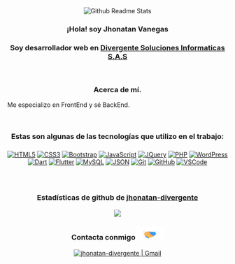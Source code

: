 <html>
<body>
<p align="center">
 <img width="200px" src="https://avatars.githubusercontent.com/u/49482490?v=4" align="center" alt="Github Readme Stats"/>
 <h3 align='center'>¡Hola! soy Jhonatan Vanegas</h3>
 <h3 align='center'>Soy desarrollador web en <a href="https://www.divergente.net.co/"> Divergente Soluciones Informaticas S.A.S </a></h3>
</p>
<br/>
<h3 align="center">Acerca de mí.</h3>
<p style="text-justify">Me especializo en FrontEnd y sé BackEnd.</p>
<br/>
<h3 align="center">Estas son algunas de las tecnologías que utilizo en el trabajo:</h3> 
<div align="center">
  
### 
[![HTML5](https://img.shields.io/badge/-HTML5-E34F26?style=flat&logo=html5&link=https://github.com/zarcoverde)](https://github.com/zarcoverde)
[![CSS3](https://img.shields.io/badge/-CSS3-1572B6?style=flat&logo=css3&link=https://github.com/zarcoverde)](https://github.com/zarcoverde)
[![Bootstrap](https://img.shields.io/badge/-Bootstrap-563D7C?style=flat&logo=bootstrap&&link=https://github.com/zarcoverde)](https://github.com/zarcoverde)
[![JavaScript](https://img.shields.io/badge/-JavaScript-black?style=flat&logo=javascript&link=https://github.com/zarcoverde)](https://github.com/zarcoverde)
[![JQuery](https://img.shields.io/badge/-JQuery-blue?style=flat&logo=jquery&link=https://github.com/zarcoverde)](https://github.com/zarcoverde)
[![PHP](https://img.shields.io/badge/-PHP-blue?style=flat&logo=PHP&link=https://github.com/zarcoverde)](https://github.com/zarcoverde)
[![WordPress](https://img.shields.io/badge/-WordPress-blue?style=flat&logo=wordpress&link=https://github.com/zarcoverde)](https://github.com/zarcoverde)
[![Dart](https://img.shields.io/badge/dart-blue?style=flat&logo=flutter&&link=https://github.com/zarcoverde)](https://github.com/zarcoverde)
[![Flutter](https://img.shields.io/badge/-Flutter-blue?style=flat&logo=flutter&&link=https://github.com/zarcoverde)](https://github.com/zarcoverde)
[![MySQL](https://img.shields.io/badge/-MySQL-black?style=flat&logo=mysql&link=https://github.com/zarcoverde)](https://github.com/zarcoverde)
[![JSON](https://img.shields.io/badge/-json-02569B?style=flat&logo=json&link=https://github.com/zarcoverde)](https://github.com/zarcoverde)
[![Git](http://img.shields.io/badge/-Git-F1502F?style=flat&logo=git&logoColor=FFFFFF)](https://github.com/zarcoverde)
[![GitHub](http://img.shields.io/badge/-Github-000000?style=flat&logo=github&logoColor=FFFFFF)](https://github.com/zarcoverde)
[![VSCode](http://img.shields.io/badge/-VS%20Code-007ACC?style=flat&logo=visual%20studio%20code&&link=https://github.com/zarcoverde)](https://github.com/zarcoverde)
###
  
</div>
<br/>
<h3 align='center'>Estadísticas de github de <a href="https://github.com/jhonatan-divergente">jhonatan-divergente</a></h3> 
<div align="center"><a href="https://github.com/jhonatan-divergente/"><img align="center" src="https://github-readme-stats.vercel.app/api?username=jhonatan-divergente&show_icons=true&include_all_commits=true&title_color=fff&icon_color=79ff97&text_color=9f9f9f&bg_color=151515"/></a>    
</div
<br/>
<h3 align="center">Contacta conmigo<img src="https://github.com/SatYu26/SatYu26/blob/master/Assets/Handshake.gif" height="30px"></h3>
<div align="center">
 <a href="mailto:jhonatan.vanegas@divergente.net.co">
    <img src="https://github.com/TheDudeThatCode/TheDudeThatCode/blob/master/Assets/Gmail.svg" width="20px" align="center" alt="jhonatan-divergente | Gmail"/>
  </a>
  <!-- <a href="https://www.linkedin.com/in/john-fredy-urrego-urrego-125805149/">
    <img src="https://github.com/TheDudeThatCode/TheDudeThatCode/blob/master/Assets/Linkedin.svg" width="20px" align="center" alt="jhonatan-divergente | Gmail"/>
  </a>
  <a href="https://twitter.com/jhonatan">
    <img src="https://github.com/TheDudeThatCode/TheDudeThatCode/blob/master/Assets/Twitter.svg" width="20px" align="center" alt="jhonatan-divergente | Gmail"/>
  </a>
  <a href="https://www.instagram.com/jhonatan-divergente/">
    <img src="https://github.com/TheDudeThatCode/TheDudeThatCode/blob/master/Assets/Instagram.svg" width="20px" align="center" alt="jhonatan-divergente | Gmail"/>
  </a> -->
</div>
</body>
</html>